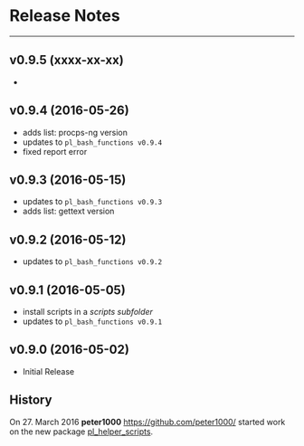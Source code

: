 # Release Notes


---


## v0.9.5 (xxxx-xx-xx)

*


## v0.9.4 (2016-05-26)

* adds list: procps-ng version
* updates to `pl_bash_functions v0.9.4`
* fixed report error


## v0.9.3 (2016-05-15)

* updates to `pl_bash_functions v0.9.3`
* adds list: gettext version


## v0.9.2 (2016-05-12)

* updates to `pl_bash_functions v0.9.2`


## v0.9.1 (2016-05-05)

* install scripts in a *scripts subfolder*
* updates to `pl_bash_functions v0.9.1`


## v0.9.0 (2016-05-02)

* Initial Release


## History

On 27. March 2016 **peter1000** <https://github.com/peter1000/> started work on the new package
[pl_helper_scripts](https://github.com/P-Linux/pl_helper_scripts).
